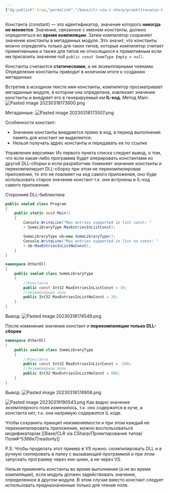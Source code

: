 ```yaml
---
{"dg-publish":true,"permalink":"/base/clr-via-c-sharp/proektirovanie-tipov/konstanty/"}
---
```



Константа (constant) — это идентификатор, значение которого **никогда не меняется**. Значение, связанное с именем константы, должно определяться во **время компиляции**. Затем компилятор сохраняет значение константы в метаданных модуля. Это значит, что константы можно определять только для таких типов, которые компилятор считает примитивными и также для типов не относящихся к примитивным если им присвоить значение null `public const SomeType Empty = null`.

Константы считаются **статическими**, а не экземплярными членами. Определение константы приводит в конечном итоге к созданию метаданных

Встретив в исходном тексте имя константы, компилятор просматривает метаданные модуля, в котором она определена, извлекает значение константы и внедряет его в генерируемый им **IL-код**.
Метод Main:
![Pasted image 20230318173600.png](/img/user/Files/Image/Pasted%20image%2020230318173600.png)

Метаданные:
![Pasted image 20230318173507.png](/img/user/Files/Image/Pasted%20image%2020230318173507.png)

Особенности констант:
- Значение константы внедряется прямо в код, в период выполнения память для констант не выделяется. 
- Нельзя получать адрес константы и передавать ее по ссылке

Управление версиями:
Из первого пункта списка следует вывод, о том, что если какая-либо программа будет оперировать константами из другой DLL-сборки и если разработчик поменяет значение константы и перекомпилирует  DLL-сборку при этом не перекомпилировав приложение, то это не повлияет на код самого приложения, оно буде использовать старое значение констант т.к. они встроены в IL-код самого приложения. 

Сторонняя DLL-библиотека

```csharp
public sealed class Program
{
	public static void Main()
	{
		Console.WriteLine("Max entries supported in list const: "
		+ SomeLibraryType.MaxEntriesInListConst);

		SomeLibraryType ob=new SomeLibraryType(); 
		Console.WriteLine("Max entries supported in list no const: "
		+ ob.MaxEntriesInListNoConst);
	}
}
```

```csharp
namespace OtherDll
{
	public sealed class SomeLibraryType
	{
		//Константа
		public const Int32 MaxEntriesInListConst = 10;
		//Экземплярное поле
		public Int32 MaxEntriesInListNoConst = 20;
	}
}
```

Вывод:
![Pasted image 20230318174549.png](/img/user/Files/Image/Pasted%20image%2020230318174549.png)

После изменение значение констант и **перекомпиляции только DLL-сборки**
```csharp
namespace OtherDll
{
	public sealed class SomeLibraryType
	{
		//Константа
		public const Int32 MaxEntriesInListConst = -500;
		//Экземплярное поле
		public Int32 MaxEntriesInListNoConst = 800;
	}
}
```
Вывод:
![Pasted image 20230318174908.png](/img/user/Files/Image/Pasted%20image%2020230318174908.png)

![Pasted image 20230319190543.png](/img/user/Files/Image/Pasted%20image%2020230319190543.png)
Как видно значение экземплярного поля изменилось, т.к. оно содержится в куче, а константа нет, т.к. она напрямую содержится IL коде.

Чтобы сохранить принцип неизменяемости и при этом каждый не перекомпилировать приложение, можно воспользоваться модификатором [[Base/CLR via CSharp/Проектирование типов/Поля#^5366e7\|readonly]]

P.S: Чтобы проделать этот пример в VS нужно: скомпилировать DLL и в ручную скопировать в папку с вызывающей программой и при этом запускать программу через exe-шник, а не через VS.


Нельзя применять константы во время выполнения (а не во время компиляции), если модуль должен задействовать значение, определенное в другом модуле. В этом случае вместо констант следует использовать предназначенные только для чтения поля.